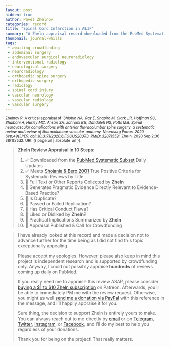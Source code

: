 ```yaml
---
layout: post
hidden: true
author: Pavel Zhelnov
categories: record
title: "Spinal Cord Infarction in ALIF"
summary: "A Zheln appraisal record downloaded from the PubMed Systematic Subset daily updates."
thumbnail: journal-whills
tags:
 - awaiting crowdfunding
 - abdominal surgery
 - endovascular surgical neuroradiology
 - interventional radiology
 - neurological surgery
 - neuroradiology
 - orthopedic spine surgery
 - orthopedic surgery
 - radiology
 - spinal cord injury
 - vascular neurology
 - vascular radiology
 - vascular surgery
---
```


<small id="citation">Zhelnov P. A critical appraisal of _‘Shlobin NA, Raz E, Shapiro M, Clark JR, Hoffman SC, Shaibani A, Hurley MC, Ansari SA, Jahromi BS, Dahdaleh NS, Potts MB. Spinal neurovascular complications with anterior thoracolumbar spine surgery: a systematic review and review of thoracolumbar vascular anatomy. Neurosurg Focus. 2020 Sep;49(3):E9. [doi: 10.3171/2020.6.FOCUS20373](https://doi.org/10.3171/2020.6.FOCUS20373). [PMID: 32871559](https://pubmed.gov/32871559)’._ Zheln. 2020 Sep 2;36–38(1):r5d2. URI: {{ page.url | absolute_url }}.</small>

> **Zheln Review Appraisal in 10 Steps:**
>
> 1. ✅ Downloaded from the [PubMed Systematic Subset](https://github.com/p1m-ortho/qs-global-ortho-search-queries/blob/global-sr-query/README.md) Daily Updates
> 2. ✅ Meets [Shojania & Bero 2001](https://www.researchgate.net/publication/11820967_Taking_Advantage_of_the_Explosion_of_Systematic_Reviews_An_Efficient_MEDLINE_Search_Strategy) True Positive Criteria for Systematic Reviews by Title
> 3. 🔄 Full Text or Other Reports Collected by **Zheln**
> 4. 🔄 Generates Pragmatic Evidence Directly Relevant to Evidence-Based Practice?
> 5. 🔄 Is Duplicate?
> 6. 🔄 Passed or Failed Replication?
> 7. 🔄 Has Critical Conduct Flaws?
> 8. 🔄 Liked or Disliked by **Zheln**?
> 9. 🔄 Practical Implications Summarized by **Zheln**
> 10. 🔄 Appraisal Published & Call for Crowdfunding

> I have already looked at this record and made a decision not to advance further for the time being as I did not find this topic exceptionally appealing.
>
> Please accept my apologies. However, please also keep in mind this project is independent research and is supported by crowdfunding only. Anyway, I could not possibly appraise **hundreds** of reviews coming up daily on PubMed.
> 
> If you really need me to appraise this review ASAP, please consider [buying a $1 to $10 Zheln subscription](https://patreon.com/zheln) on Patreon. Afterwards, you’ll be able to immediately PM me with the review request. Otherwise, you might as well [send me a donation via PayPal](https://paypal.me/pjelnov) with this reference in the message, and I’ll happily appraise it for you.
> 
> Sure thing, the decision to support Zheln is entirely yours to make. You can always reach out to me directly by [email](mailto:pavel@zheln.com) or on [Telegram](https://t.me/drzhelnov), [Twitter](https://twitter.com/drzhelnov), [Instagram](https://instagram.com/igzheln), or [Facebook](https://facebook.com/drzhelnov), and I’ll do my best to help you regardless of your donations.
> 
> Thank you for being on the project! That really matters.
